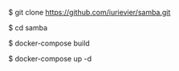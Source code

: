 $ git clone https://github.com/iurievier/samba.git

$ cd samba

$ docker-compose build

$ docker-compose up -d
